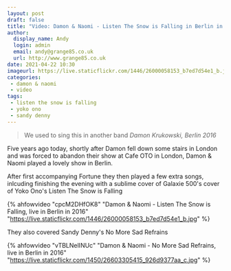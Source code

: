 ```yaml
---
layout: post
draft: false
title: "Video: Damon & Naomi - Listen The Snow is Falling in Berlin in 2016"
author:
  display_name: Andy
  login: admin
  email: andy@grange85.co.uk
  url: http://www.grange85.co.uk
date: 2021-04-22 10:30
imageurl: https://live.staticflickr.com/1446/26000058153_b7ed7d54e1_b.jpg
categories:
 - damon & naomi
 - video
tags:
 - listen the snow is falling
 - yoko ono
 - sandy denny
---
```

> We used to sing this in another band
> _Damon Krukowski, Berlin 2016_

Five years ago today, shortly after Damon fell down some stairs in London and was forced to abandon their show at Cafe OTO in London, Damon & Naomi played a lovely show in Berlin.

After first accompanying Fortune they then played a few extra songs, inlcuding finishing the evening with a sublime cover of Galaxie 500's cover of Yoko Ono's Listen The Snow is Falling

{% ahfowvideo "cpcM2DHfOK8" "Damon & Naomi - Listen The Snow is Falling, live in Berlin in 2016" "https://live.staticflickr.com/1446/26000058153_b7ed7d54e1_b.jpg" %}

<!--more-->

They also covered Sandy Denny's No More Sad Refrains

{% ahfowvideo "vTBLNelINUc" "Damon & Naomi - No More Sad Refrains, live in Berlin in 2016" "https://live.staticflickr.com/1450/26603305415_926d9377aa_c.jpg" %}


